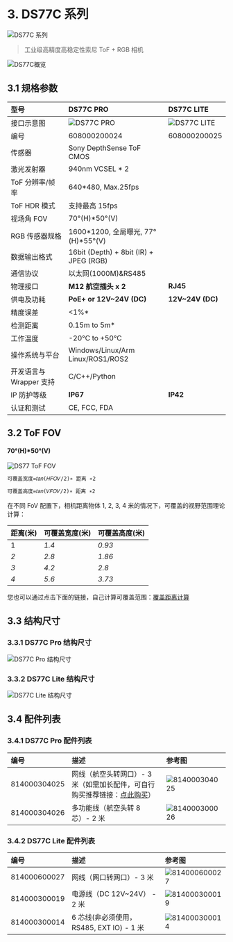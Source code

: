 # 3. DS77C 系列

![DS77C 系列](pic/DS77C.png)

> 工业级高精度高稳定性索尼 ToF + RGB 相机

![DS77C概览](pic/DS77C_OverView.png)

## 3.1 规格参数

| 型号                    | DS77C PRO                              | DS77C LITE                           |
| :---------------------- | :------------------------------------- | :----------------------------------- |
| 接口示意图              | ![DS77C PRO](pic/DS77C%20PRO.png)      | ![ DS77C LITE](pic/DS77C%20LITE.png) |
| 编号                    | 608000200024                           | 608000200025                         |
| 传感器                  | Sony DepthSense ToF CMOS               |                                      |
| 激光发射器              | 940nm VCSEL \* 2                       |                                      |
| ToF 分辨率/帧率         | 640\*480, Max.25fps                    |                                      |
| ToF HDR 模式            | 支持最高 15fps                         |                                      |
| 视场角 FOV              | 70°(H)\*50°(V)                         |                                      |
| RGB 传感器规格          | 1600\*1200, 全局曝光, 77°(H)\*55°(V)   |                                      |
| 数据输出格式            | 16bit (Depth) + 8bit (IR) + JPEG (RGB) |                                      |
| 通信协议                | 以太网(1000M)\&RS485                   |                                      |
| 物理接口                | **M12 航空插头 x 2**                   | **RJ45**                             |
| 供电及功耗              | **PoE+ or 12V\~24V (DC)**              | **12V\~24V (DC)**                    |
| 精度误差                | <1%\*                                  |                                      |
| 检测距离                | 0.15m to 5m\*                          |                                      |
| 工作温度                | -20°C to +50°C                         |                                      |
| 操作系统与平台          | Windows/Linux/Arm Linux/ROS1/ROS2      |                                      |
| 开发语言与 Wrapper 支持 | C/C++/Python                           |                                      |
| IP 防护等级             | **IP67**                               | **IP42**                             |
| 认证和测试              | CE, FCC, FDA                           |                                      |

## 3.2 ToF FOV

#### 70°(H)\*50°(V)

![DS77 ToF FOV](pic/DS77%20ToF%20FOV.png)

```md
可覆盖宽度=𝑡𝑎𝑛⁡(𝐻𝐹𝑂𝑉/2)∗ 距离 ∗2

可覆盖高度=𝑡𝑎𝑛⁡(𝑉𝐹𝑂𝑉/2)∗ 距离 ∗2
```

在不同 FoV 配置下，相机距离物体 1, 2, 3, 4 米的情况下，可覆盖的视野范围理论计算：

| 距离(米) | 可覆盖宽度(米) | 可覆盖高度(米) |
| :------- | :------------- | :------------- |
| 1        | _1.4_          | _0.93_         |
| _2_      | _2.8_          | _1.86_         |
| _3_      | _4.2_          | _2.8_          |
| _4_      | _5.6_          | _3.73_         |

您也可以通过点击下面的链接，自己计算可覆盖范围：[覆盖距离计算](https://www.kdocs.cn/l/cvmbEWjsQuJx?from=docs&reqtype=kdocs&t=1672037944674)

## 3.3 结构尺寸

### 3.3.1 DS77C Pro 结构尺寸<!-- {docsify-ignore} -->

![DS77C Pro 结构尺寸](pic/Vzense%20DS77CPRO_Assembly%20Materials.png)

### 3.3.2 DS77C Lite 结构尺寸<!-- {docsify-ignore} -->

![DS77C Lite 结构尺寸](pic/Vzense%20DS77CLITE_Assembly%20Materials.png)

## 3.4 配件列表

### 3.4.1 DS77C Pro 配件列表<!-- {docsify-ignore} -->

| 编号         | 描述                                                                                                                                                               | 参考图                                |
| :----------- | :----------------------------------------------------------------------------------------------------------------------------------------------------------------- | :------------------------------------ |
| 814000304025 | 网线（航空头转网口）- 3 米（如需加长配件，可自行购买推荐链接：[点此购买](https://detail.tmall.com/item.htm?abbucket=10&id=672591664076&ns=1&skuId=5016380930404)） | ![814000304025](pic/814000304025.png) |
| 814000304026 | 多功能线（航空头转 8 芯）- 2 米                                                                                                                                    | ![814000300026](pic/814000300026.png) |

### 3.4.2 DS77C Lite 配件列表<!-- {docsify-ignore} -->

| 编号         | 描述                                     | 参考图                                |
| :----------- | :--------------------------------------- | :------------------------------------ |
| 814000600027 | 网线（网口转网口）- 3 米                 | ![814000600027](pic/814000600027.png) |
| 814000300019 | 电源线（DC 12V\~24V） - 2 米             | ![814000300019](pic/814000300019.png) |
| 814000300014 | 6 芯线(非必须使用，RS485, EXT IO) - 1 米 | ![814000300014](pic/814000300014.png) |
